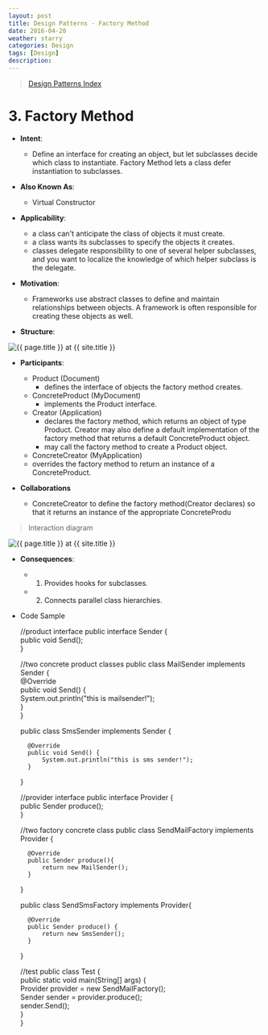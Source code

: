 ```yaml
---
layout: post
title: Design Patterns - Factory Method
date: 2016-04-20
weather: starry
categories: Design 
tags: [Design]
description: 
---
```


> [Design Patterns Index](http://raysxysun.github.io/design/2016/04/18/DesignPatterns/)

# 3. Factory Method

- **Intent**: 
	- Define an interface for creating an object, but let subclasses decide which class to instantiate. Factory Method lets a class defer instantiation to subclasses.
- **Also Known As**:
	- Virtual Constructor
- **Applicability**:
	- a class can't anticipate the class of objects it must create.
	- a class wants its subclasses to specify the objects it creates.
	- classes delegate responsibility to one of several helper subclasses, and you want to localize the knowledge of which helper subclass is the delegate.

- **Motivation**:	
	- Frameworks use abstract classes to define and maintain relationships between objects. A framework is often responsible for creating these objects as well.

- **Structure**:	

<img src="{{ site.url }}/assets/img/2016-04-18-DesignPatterns/Factory.png" alt="{{ page.title }} at {{ site.title }}">

- **Participants**:
	- Product (Document)
		- defines the interface of objects the factory method creates.
	- ConcreteProduct (MyDocument)
		- implements the Product interface.
	- Creator (Application)
		- declares the factory method, which returns an object of type Product. Creator may also define a default implementation of the factory method that returns a default ConcreteProduct object.
		- may call the factory method to create a Product object. 
	- ConcreteCreator (MyApplication)
	- overrides the factory method to return an instance of a ConcreteProduct.

- **Collaborations**
	- ConcreteCreator to define the factory method(Creator declares) so that it returns an instance of the appropriate ConcreteProdu

> Interaction diagram

<img src="{{ site.url }}/assets/img/2016-04-18-DesignPatterns/FactoryMethod.jpg" alt="{{ page.title }} at {{ site.title }}">
	

- **Consequences**:
	- 1. Provides hooks for subclasses.
	- 2. Connects parallel class hierarchies.


- Code Sample

	//product interface
	public interface Sender {  
	    public void Send();  
	} 

	//two concrete product classes
	public class MailSender implements Sender {  
	    @Override  
	    public void Send() {  
	        System.out.println("this is mailsender!");  
	    }  
	}  

	public class SmsSender implements Sender {  
	  
	    @Override  
	    public void Send() {  
	        System.out.println("this is sms sender!");  
	    }  
	}  

	//provider interface
	public interface Provider {  
	    public Sender produce();  
	}  

	//two factory concrete class
	public class SendMailFactory implements Provider {  
	      
	    @Override  
	    public Sender produce(){  
	        return new MailSender();  
	    }  
	}  

	public class SendSmsFactory implements Provider{  
	  
	    @Override  
	    public Sender produce() {  
	        return new SmsSender();  
	    }  
	}  

	//test
	public class Test {  
	    public static void main(String[] args) {  
	        Provider provider = new SendMailFactory();  
	        Sender sender = provider.produce();  
	        sender.Send();  
	    }  
	}  